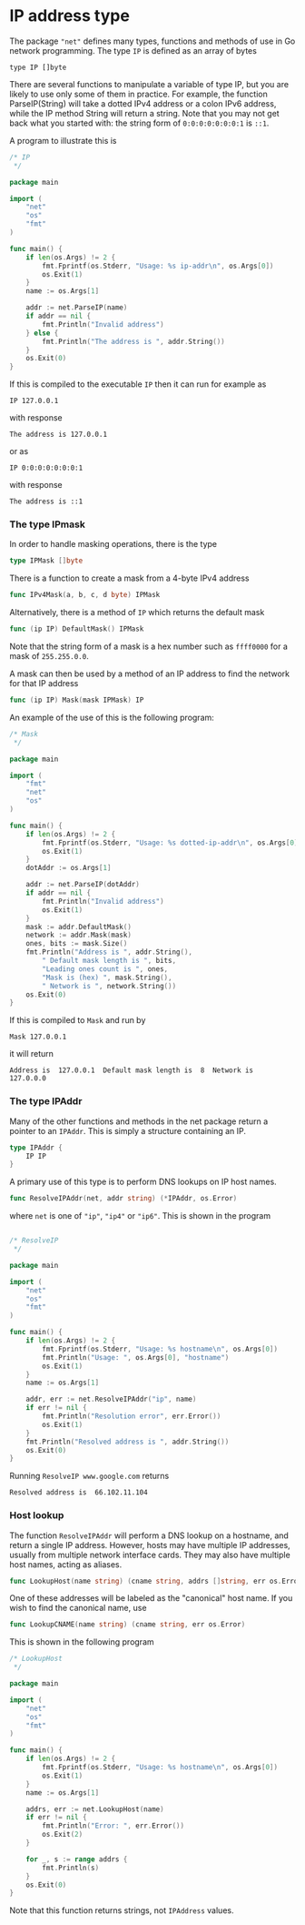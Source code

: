 # IP address type

The package `"net"` defines many types, functions and methods of use in Go network programming. The type `IP` is defined as an array of bytes 

    type IP []byte
    
There are several functions to manipulate a variable of type IP, but you are likely to use only some of them in practice. 
For example, the function ParseIP(String) will take a dotted IPv4 address or a colon IPv6 address, while the IP method String will return a string. 
Note that you may not get back what you started with: the string form of `0:0:0:0:0:0:0:1` is `::1`.

A program to illustrate this is 

```go
/* IP
 */

package main

import (
	"net"
	"os"
	"fmt"
)

func main() {
	if len(os.Args) != 2 {
		fmt.Fprintf(os.Stderr, "Usage: %s ip-addr\n", os.Args[0])
		os.Exit(1)
	}
	name := os.Args[1]

	addr := net.ParseIP(name)
	if addr == nil {
		fmt.Println("Invalid address")
	} else {
		fmt.Println("The address is ", addr.String())
	}
	os.Exit(0)
}
```

If this is compiled to the executable `IP` then it can run for example as 

    IP 127.0.0.1
    
with response

    The address is 127.0.0.1
    
or as

    IP 0:0:0:0:0:0:0:1
    

with response

    The address is ::1
    
### The type IPmask

In order to handle masking operations, there is the type

```go
type IPMask []byte
```

There is a function to create a mask from a 4-byte IPv4 address

```go
func IPv4Mask(a, b, c, d byte) IPMask
```

Alternatively, there is a method of `IP` which returns the default mask

```go    
func (ip IP) DefaultMask() IPMask
```

Note that the string form of a mask is a hex number such as `ffff0000` for a mask of `255.255.0.0`.

A mask can then be used by a method of an IP address to find the network for that IP address

```go
func (ip IP) Mask(mask IPMask) IP
```
    
An example of the use of this is the following program: 
    
```go
/* Mask
 */

package main

import (
	"fmt"
	"net"
	"os"
)

func main() {
	if len(os.Args) != 2 {
		fmt.Fprintf(os.Stderr, "Usage: %s dotted-ip-addr\n", os.Args[0])
		os.Exit(1)
	}
	dotAddr := os.Args[1]

	addr := net.ParseIP(dotAddr)
	if addr == nil {
		fmt.Println("Invalid address")
		os.Exit(1)
	}
	mask := addr.DefaultMask()
	network := addr.Mask(mask)
	ones, bits := mask.Size()
	fmt.Println("Address is ", addr.String(),
		" Default mask length is ", bits,
		"Leading ones count is ", ones,
		"Mask is (hex) ", mask.String(),
		" Network is ", network.String())
	os.Exit(0)
}
```

If this is compiled to `Mask` and run by

    Mask 127.0.0.1
    
it will return

    Address is  127.0.0.1  Default mask length is  8  Network is  127.0.0.0
    

### The type IPAddr

Many of the other functions and methods in the net package return a pointer to an `IPAddr`. 
This is simply a structure containing an IP.

```go    
type IPAddr {
    IP IP
}
```
  
A primary use of this type is to perform DNS lookups on IP host names.

```go
func ResolveIPAddr(net, addr string) (*IPAddr, os.Error)
```
    
where `net` is one of `"ip"`, `"ip4"` or `"ip6"`. This is shown in the program 

```go

/* ResolveIP
 */

package main

import (
	"net"
	"os"
	"fmt"
)

func main() {
	if len(os.Args) != 2 {
		fmt.Fprintf(os.Stderr, "Usage: %s hostname\n", os.Args[0])
		fmt.Println("Usage: ", os.Args[0], "hostname")
		os.Exit(1)
	}
	name := os.Args[1]

	addr, err := net.ResolveIPAddr("ip", name)
	if err != nil {
		fmt.Println("Resolution error", err.Error())
		os.Exit(1)
	}
	fmt.Println("Resolved address is ", addr.String())
	os.Exit(0)
}
```

Running `ResolveIP www.google.com` returns

    Resolved address is  66.102.11.104
    

### Host lookup

The function `ResolveIPAddr` will perform a DNS lookup on a hostname, and return a single IP address. 
However, hosts may have multiple IP addresses, usually from multiple network interface cards. They may also have multiple host names, acting as aliases.

```go
func LookupHost(name string) (cname string, addrs []string, err os.Error)
```
    
One of these addresses will be labeled as the "canonical" host name. If you wish to find the canonical name, use 

```go
func LookupCNAME(name string) (cname string, err os.Error)
```

This is shown in the following program     

```go
/* LookupHost
 */

package main

import (
	"net"
	"os"
	"fmt"
)

func main() {
	if len(os.Args) != 2 {
		fmt.Fprintf(os.Stderr, "Usage: %s hostname\n", os.Args[0])
		os.Exit(1)
	}
	name := os.Args[1]

	addrs, err := net.LookupHost(name)
	if err != nil {
		fmt.Println("Error: ", err.Error())
		os.Exit(2)
	}

	for _, s := range addrs {
		fmt.Println(s)
	}
	os.Exit(0)
}
```
    
Note that this function returns strings, not `IPAddress` values.


    


























    



    

